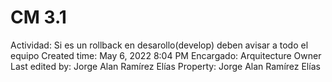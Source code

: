 # CM 3.1

Actividad: Si es un rollback en desarollo(develop) deben avisar a todo el equipo
Created time: May 6, 2022 8:04 PM
Encargado: Arquitecture Owner
Last edited by: Jorge Alan Ramírez Elías
Property: Jorge Alan Ramírez Elías